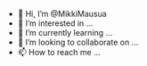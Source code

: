 - 👋 Hi, I’m @MikkiMausua
- 👀 I’m interested in ...
- 🌱 I’m currently learning ...
- 💞️ I’m looking to collaborate on ...
- 📫 How to reach me ...

<!---
MikkiMausua/MikkiMausua is a ✨ special ✨ repository because its `README.md` (this file) appears on your GitHub profile.
You can click the Preview link to take a look at your changes.
--->
